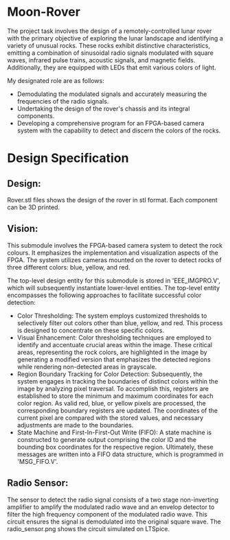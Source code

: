 # Moon-Rover
The project task involves the design of a remotely-controlled lunar rover with the primary objective of exploring the lunar landscape and identifying a variety of unusual rocks. These rocks exhibit distinctive characteristics, emitting a combination of sinusoidal radio signals modulated with square waves, infrared pulse trains, acoustic signals, and magnetic fields. Additionally, they are equipped with LEDs that emit various colors of light.

My designated role are as follows:
* Demodulating the modulated signals and accurately measuring the frequencies of the radio signals.
* Undertaking the design of the rover's chassis and its integral components.
* Developing a comprehensive program for an FPGA-based camera system with the capability to detect and discern the colors of the rocks.

# Design Specification
## Design:
Rover.stl files shows the design of the rover in stl format. Each component can be 3D printed. 

## Vision: 
This submodule involves the FPGA-based camera system to detect the rock colours. It emphasizes the implementation and visualization aspects of the FPGA. The system utilizes cameras mounted on the rover to detect rocks of three different colors: blue, yellow, and red. 

The top-level design entity for this submodule is stored in 'EEE_IMGPRO.V', which will subsequently instantiate lower-level entities. The top-level entity encompasses the following approaches to facilitate successful color detection:
* Color Thresholding: The system employs customized thresholds to selectively filter out colors other than blue, yellow, and red. This process is designed to concentrate on these specific colors.
* Visual Enhancement: Color thresholding techniques are employed to identify and accentuate crucial areas within the image. These critical areas, representing the rock colors, are highlighted in the image by generating a modified version that emphasizes the detected regions while rendering non-detected areas in grayscale.
* Region Boundary Tracking for Color Detection: Subsequently, the system engages in tracking the boundaries of distinct colors within the image by analyzing pixel traversal. To accomplish this, registers are established to store the minimum and maximum coordinates for each color region. As valid red, blue, or yellow pixels are processed, the corresponding boundary registers are updated. The coordinates of the current pixel are compared with the stored values, and necessary adjustments are made to the boundaries.
* State Machine and First-In-First-Out Write (FIFO): A state machine is constructed to generate output comprising the color ID and the bounding box coordinates for the respective region. Ultimately, these messages are written into a FIFO data structure, which is programmed in 'MSG_FIFO.V'.

## Radio Sensor:
The sensor to detect the radio signal consists of a two stage non-inverting amplifier to amplify the modulated radio wave and an envelop detector to filter the high frequency component of the modulated radio wave. This circuit ensures the signal is demodulated into the original square wave. The radio_sensor.png shows the circuit simulated on LTSpice. 
